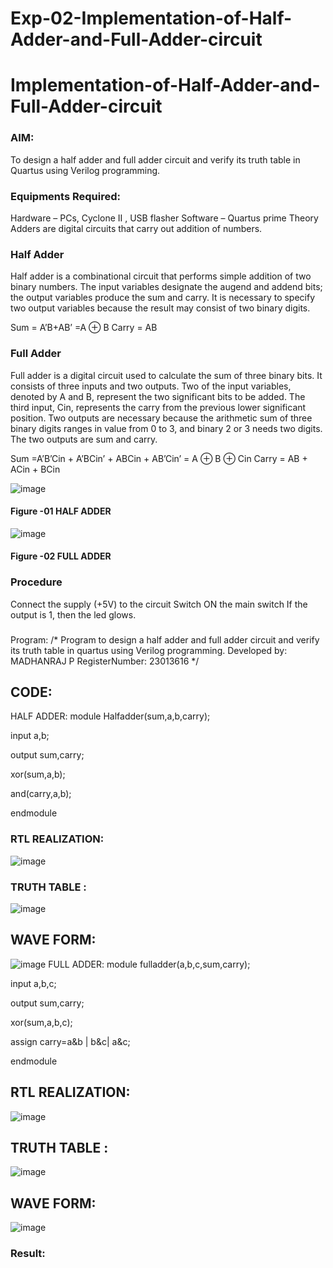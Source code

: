 # Exp-02-Implementation-of-Half-Adder-and-Full-Adder-circuit

# Implementation-of-Half-Adder-and-Full-Adder-circuit
### AIM:
To design a half adder and full adder circuit and verify its truth table in Quartus using Verilog programming.

### Equipments Required:
Hardware – PCs, Cyclone II , USB flasher
Software – Quartus prime
Theory
Adders are digital circuits that carry out addition of numbers.

### Half Adder
Half adder is a combinational circuit that performs simple addition of two binary numbers. The input variables designate the augend and addend bits; the output variables produce the sum and carry. It is necessary to specify two output variables because the result may consist of two binary digits.

Sum = A’B+AB’ =A ⊕ B Carry = AB

### Full Adder
Full adder is a digital circuit used to calculate the sum of three binary bits. It consists of three inputs and two outputs. Two of the input variables, denoted by A and B, represent the two significant bits to be added. The third input, Cin, represents the carry from the previous lower significant position. Two outputs are necessary because the arithmetic sum of three binary digits ranges in value from 0 to 3, and binary 2 or 3 needs two digits. The two outputs are sum and carry.

Sum =A’B’Cin + A’BCin’ + ABCin + AB’Cin’ = A ⊕ B ⊕ Cin Carry = AB + ACin + BCin

 ![image](https://user-images.githubusercontent.com/36288975/163552156-a13e5a56-c638-4110-97d9-8896907c8d25.png)

#### Figure -01 HALF ADDER 


![image](https://user-images.githubusercontent.com/36288975/163552057-b3547877-6d07-45b4-b7e0-bcfebfad9e1d.png)

#### Figure -02 FULL ADDER 

### Procedure

Connect the supply (+5V) to the circuit
Switch ON the main switch
If the output is 1, then the led glows.
### 
Program:
/*
Program to design a half adder and full adder circuit and verify its truth table in quartus using Verilog programming.
Developed by: MADHANRAJ P
RegisterNumber:  23013616
*/
## CODE:
HALF ADDER:
module Halfadder(sum,a,b,carry);

input a,b;

output sum,carry;

xor(sum,a,b);

and(carry,a,b);

endmodule
### RTL REALIZATION:
![image](https://github.com/madhanraj67/Exp-02-Implementation-of-Half-Adder-and-Full-Adder-circuit/assets/150319515/bc021db1-5c95-4b82-a78f-1dfa42c9f551)
### TRUTH TABLE :
![image](https://github.com/madhanraj67/Exp-02-Implementation-of-Half-Adder-and-Full-Adder-circuit/assets/150319515/2cf7ebf4-7cc6-4d02-9457-9dc28e231067)
## WAVE FORM:
![image](https://github.com/madhanraj67/Exp-02-Implementation-of-Half-Adder-and-Full-Adder-circuit/assets/150319515/eb7e58f6-1452-4b45-8310-ce96a4aaf489)
FULL ADDER:
module fulladder(a,b,c,sum,carry);

input a,b,c;

output sum,carry;

xor(sum,a,b,c);

assign carry=a&b | b&c| a&c;

endmodule
## RTL REALIZATION:
![image](https://github.com/madhanraj67/Exp-02-Implementation-of-Half-Adder-and-Full-Adder-circuit/assets/150319515/8e866391-4855-4075-94f5-8eaf3acd9bd7)
## TRUTH TABLE :
![image](https://github.com/madhanraj67/Exp-02-Implementation-of-Half-Adder-and-Full-Adder-circuit/assets/150319515/2535cac2-3210-462b-a46f-79650cf2166d)
## WAVE FORM:
![image](https://github.com/madhanraj67/Exp-02-Implementation-of-Half-Adder-and-Full-Adder-circuit/assets/150319515/08ff966e-fc43-455d-bacd-4274224fabc1)

### Result:
